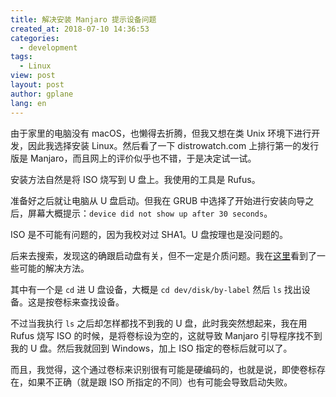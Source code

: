 ```yaml
---
title: 解决安装 Manjaro 提示设备问题
created_at: 2018-07-10 14:36:53
categories:
  - development
tags:
  - Linux
view: post
layout: post
author: gplane
lang: en
---
```


由于家里的电脑没有 macOS，也懒得去折腾，但我又想在类 Unix 环境下进行开发，因此我选择安装 Linux。然后看了一下 distrowatch.com 上排行第一的发行版是 Manjaro，而且网上的评价似乎也不错，于是决定试一试。

安装方法自然是将 ISO 烧写到 U 盘上。我使用的工具是 Rufus。

准备好之后就让电脑从 U 盘启动。但我在 GRUB 中选择了开始进行安装向导之后，屏幕大概提示：`device did not show up after 30 seconds`。

ISO 是不可能有问题的，因为我校对过 SHA1。U 盘按理也是没问题的。

后来去搜索，发现这的确跟启动盘有关，但不一定是介质问题。我在[这里](https://forum.manjaro.org/t/cannot-boot-into-live-usb/19193)看到了一些可能的解决方法。

其中有一个是 `cd` 进 U 盘设备，大概是 `cd dev/disk/by-label` 然后 `ls` 找出设备。这是按卷标来查找设备。

不过当我执行 `ls` 之后却怎样都找不到我的 U 盘，此时我突然想起来，我在用 Rufus 烧写 ISO 的时候，是将卷标设为空的，这就导致 Manjaro 引导程序找不到我的 U 盘。然后我就回到 Windows，加上 ISO 指定的卷标后就可以了。

而且，我觉得，这个通过卷标来识别很有可能是硬编码的，也就是说，即使卷标存在，如果不正确（就是跟 ISO 所指定的不同）也有可能会导致启动失败。
